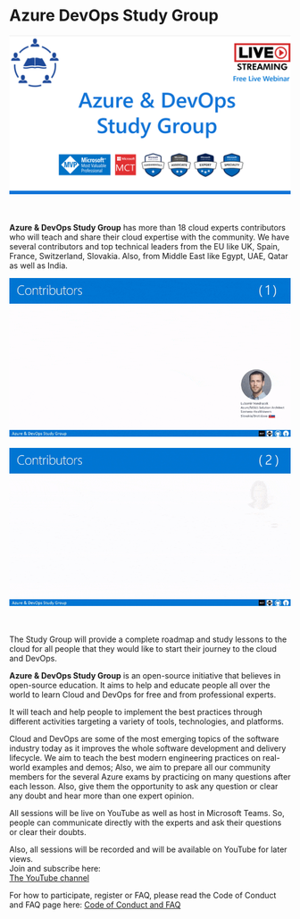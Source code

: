 # Azure DevOps Study Group
![Azure DevOps Study Group](/assets/pics/Azure-DevOps-Study-Group-intro.png)
<br><br><br>

**Azure & DevOps Study Group** has more than 18 cloud experts contributors who will teach and share their cloud expertise with the community.
We have several contributors and top technical leaders from the EU like UK, Spain, France, Switzerland, Slovakia. Also, from Middle East like Egypt, UAE, Qatar as well as India.

![Azure DevOps Study Group Contributors-1](/assets/pics/Contributors-1.gif)
<br><br>
![Azure DevOps Study Group Contributors-2](/assets/pics/Contributors-2.gif)
<br><br><br>

The Study Group will provide a complete roadmap and study lessons to the cloud for all people that they would like to start their journey to the cloud and DevOps.

**Azure & DevOps Study Group** is an open-source initiative that believes in open-source education. It aims to help and educate people all over the world to learn Cloud and DevOps for free and from professional experts.

It will teach and help people to implement the best practices through different activities targeting a variety of tools, technologies, and platforms.

Cloud and DevOps are some of the most emerging topics of the software industry today as it improves the whole software development and delivery lifecycle. We aim to teach the best modern engineering practices on real-world examples and demos; Also, we aim to prepare all our community members for the several Azure exams by practicing on many questions after each lesson. Also, give them the opportunity to ask any question or clear any doubt and hear more than one expert opinion.

All sessions will be live on YouTube as well as host in Microsoft Teams. So, people can communicate directly with the experts and ask their questions or clear their doubts.

Also, all sessions will be recorded and will be available on YouTube for later views.  
Join and subscribe here:  
[The YouTube channel](https://lnkd.in/d2ZyNRy)

For how to participate, register or FAQ, please read the Code of Conduct and FAQ page here:
[Code of Conduct and FAQ](https://github.com/MohamedRadwan-DevOps/Azure-DevOps-Study-Group/blob/main/code-of-conduct.md)
